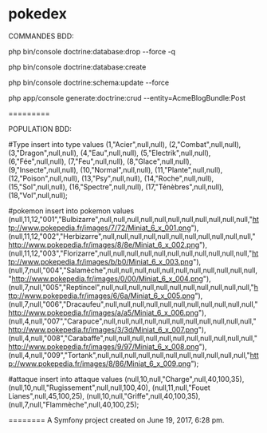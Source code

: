 pokedex
=======
COMMANDES BDD:

php bin/console doctrine:database:drop --force -q

php bin/console doctrine:database:create

php bin/console doctrine:schema:update --force

php app/console generate:doctrine:crud --entity=AcmeBlogBundle:Post

=========

POPULATION BDD:

#Type
insert into type values
(1,"Acier",null,null),
(2,"Combat",null,null),
(3,"Dragon",null,null),
(4,"Eau",null,null),
(5,"Electrik",null,null),
(6,"Fée",null,null),
(7,"Feu",null,null),
(8,"Glace",null,null),
(9,"Insecte",null,null),
(10,"Normal",null,null),
(11,"Plante",null,null),
(12,"Poison",null,null),
(13,"Psy",null,null),
(14,"Roche",null,null),
(15,"Sol",null,null),
(16,"Spectre",null,null),
(17,"Ténèbres",null,null),
(18,"Vol",null,null);

#pokemon
insert into pokemon values
(null,11,12,"001","Bulbizarre",null,null,null,null,null,null,null,null,null,null,null,"http://www.pokepedia.fr/images/7/72/Miniat_6_x_001.png"),
(null,11,12,"002","Herbizarre",null,null,null,null,null,null,null,null,null,null,null,"http://www.pokepedia.fr/images/8/8e/Miniat_6_x_002.png"),
(null,11,12,"003","Florizarre",null,null,null,null,null,null,null,null,null,null,null,"http://www.pokepedia.fr/images/b/b0/Miniat_6_x_003.png"),
(null,7,null,"004","Salamèche",null,null,null,null,null,null,null,null,null,null,null,"http://www.pokepedia.fr/images/0/00/Miniat_6_x_004.png"),
(null,7,null,"005","Reptincel",null,null,null,null,null,null,null,null,null,null,null,"http://www.pokepedia.fr/images/6/6a/Miniat_6_x_005.png"),
(null,7,null,"006","Dracaufeu",null,null,null,null,null,null,null,null,null,null,null,"http://www.pokepedia.fr/images/a/a5/Miniat_6_x_006.png"),
(null,4,null,"007","Carapuce",null,null,null,null,null,null,null,null,null,null,null,"http://www.pokepedia.fr/images/3/3d/Miniat_6_x_007.png"),
(null,4,null,"008","Carabaffe",null,null,null,null,null,null,null,null,null,null,null,"http://www.pokepedia.fr/images/9/97/Miniat_6_x_008.png"),
(null,4,null,"009","Tortank",null,null,null,null,null,null,null,null,null,null,null,"http://www.pokepedia.fr/images/8/86/Miniat_6_x_009.png");

#attaque
insert into attaque values
(null,10,null,"Charge",null,40,100,35),
(null,10,null,"Rugissement",null,null,100,40),
(null,11,null,"Fouet Lianes",null,45,100,25),
(null,10,null,"Griffe",null,40,100,35),
(null,7,null,"Flammèche",null,40,100,25);


========
A Symfony project created on June 19, 2017, 6:28 pm.
